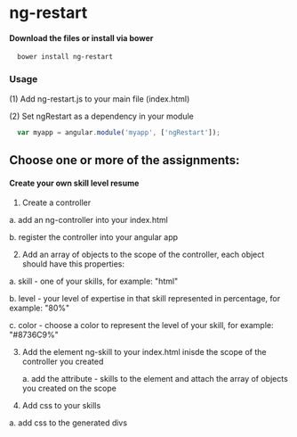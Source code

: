 ng-restart
==========

#### Download the files or install via bower

```shell
  bower install ng-restart
```

### Usage

(1) Add ng-restart.js to your main file (index.html)

(2) Set ngRestart as a dependency in your module

 ```javascript
   var myapp = angular.module('myapp', ['ngRestart']);
 ```

## Choose one or more of the assignments:

#### Create your own skill level resume

 1) Create a controller

   a. add an ng-controller into your index.html

   b. register the controller into your angular app
   
 2) Add an array of objects to the scope of the controller, each object should have this properties:

   a. skill - one of your skills, for example: "html"

   b. level - your level of expertise in that skill represented in percentage, for example: "80%"

   c. color - choose a color to represent the level of your skill, for example: "#8736C9%"

3) Add the element ng-skill to your index.html inisde the scope of the controller you created

   a. add the attribute - skills to the element and attach the array of objects you created on the scope

   
4) Add css to your skills

  a. add css to the generated divs
  
  
   
